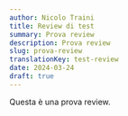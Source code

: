 ```yaml
---
author: Nicolo Traini
title: Review di test
summary: Prova review
description: Prova review
slug: prova-review
translationKey: test-review
date: 2024-03-24
draft: true
---
```


Questa è una prova review.
